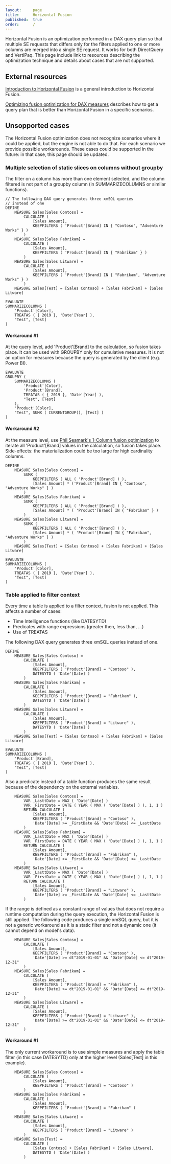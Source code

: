 ```yaml
---
layout:     page
title:      Horizontal Fusion
published:  true
order:      /
---
```


Horizontal Fusion is an optimization performed in a DAX query plan so that multiple SE requests that differs only for the filters applied to one or more columns are merged into a single SE request. It works for both DirectQuery and VertiPaq. This page include link to resources describing the optimization technique and details about cases that are not supported.

## External resources
[Introduction to Horizontal Fusion](https://www.sqlbi.com/articles/introducing-horizontal-fusion-in-dax/) is a general introduction to Horizontal Fusion.

[Optimizing fusion optimization for DAX measures](https://www.sqlbi.com/articles/optimizing-fusion-optimization-for-dax-measures/) describes how to get a query plan that is better than Horizontal Fusion in a specific scenarios.

## Unsopported cases
The Horizontal Fusion optimization does not recognize scenarios where it could be applied, but the engine is not able to do that. For each scenario we provide possible workarounds. These cases could be supported in the future: in that case, this page should be updated.

### Multiple selection of static slices on columns without groupby
The filter on a column has more than one element selected, and the column filtered is not part of a groupby column (in SUMMARIZECOLUMNS or similar functions).

```
// The following DAX query generates three xmSQL queries 
// instead of one
DEFINE
    MEASURE Sales[Sales Contoso] =
        CALCULATE (
            [Sales Amount],
            KEEPFILTERS ( 'Product'[Brand] IN { "Contoso", "Adventure Works" } )
        )
    MEASURE Sales[Sales Fabrikam] =
        CALCULATE (
            [Sales Amount],
            KEEPFILTERS ( 'Product'[Brand] IN { "Fabrikam" } )
        )
    MEASURE Sales[Sales Litware] =
        CALCULATE (
            [Sales Amount],
            KEEPFILTERS ( 'Product'[Brand] IN { "Fabrikam", "Adventure Works" } )
        )
    MEASURE Sales[Test] = [Sales Contoso] + [Sales Fabrikam] + [Sales Litware]
    
EVALUATE
SUMMARIZECOLUMNS (
    'Product'[Color],
    TREATAS ( { 2019 }, 'Date'[Year] ),
    "Test", [Test]
)
```

#### Workaround #1
At the query level, add 'Product'[Brand] to the calculation, so fusion takes place. It can be used with GROUPBY only for cumulative measures. It is not an option for measures because the query is generated by the client (e.g. Power BI).
```
EVALUATE
GROUPBY ( 
    SUMMARIZECOLUMNS (
        'Product'[Color],
        'Product'[Brand],
        TREATAS ( { 2019 }, 'Date'[Year] ),
        "Test", [Test]
    ),
    'Product'[Color],
    "Test", SUMX ( CURRENTGROUP(), [Test] )
)
```

#### Workaround #2
At the measure level, use [Phil Seamark's 1-Column fusion optimization](https://dax.tips/2020/06/12/dax-1-column-fusion/) to iterate all 'Product'[Brand] values in the calculation, so fusion takes place. Side-effects: the materialization could be too large for high cardinality columns.
```
DEFINE
    MEASURE Sales[Sales Contoso] =
        SUMX (
            KEEPFILTERS ( ALL ( 'Product'[Brand] ) ),
            [Sales Amount] * ('Product'[Brand] IN { "Contoso", "Adventure Works" } )
        )
    MEASURE Sales[Sales Fabrikam] =
        SUMX (
            KEEPFILTERS ( ALL ( 'Product'[Brand] ) ),
            [Sales Amount] * ( 'Product'[Brand] IN { "Fabrikam" } )
        )
    MEASURE Sales[Sales Litware] =
        SUMX (
            KEEPFILTERS ( ALL ( 'Product'[Brand] ) ),
            [Sales Amount] * ( 'Product'[Brand] IN { "Fabrikam", "Adventure Works" } )
        )
    MEASURE Sales[Test] = [Sales Contoso] + [Sales Fabrikam] + [Sales Litware]
    
EVALUATE
SUMMARIZECOLUMNS (
    'Product'[Color],
    TREATAS ( { 2019 }, 'Date'[Year] ),
    "Test", [Test]
)
```

### Table applied to filter context
Every time a table is applied to a filter context, fusion is not applied. This affects a number of cases:
- Time Intelligence functions (like DATESYTD)
- Predicates with range expressions (greater then, less than, ...)
- Use of TREATAS

The following DAX query generates three xmSQL queries instead of one.
```
DEFINE
    MEASURE Sales[Sales Contoso] =
        CALCULATE (
            [Sales Amount],
            KEEPFILTERS ( 'Product'[Brand] = "Contoso" ),
            DATESYTD ( 'Date'[Date] )
        )
    MEASURE Sales[Sales Fabrikam] =
        CALCULATE (
            [Sales Amount],
            KEEPFILTERS ( 'Product'[Brand] = "Fabrikam" ),
            DATESYTD ( 'Date'[Date] )
        )
    MEASURE Sales[Sales Litware] =
        CALCULATE (
            [Sales Amount],
            KEEPFILTERS ( 'Product'[Brand] = "Litware" ),
            DATESYTD ( 'Date'[Date] )
        )
    MEASURE Sales[Test] = [Sales Contoso] + [Sales Fabrikam] + [Sales Litware]

EVALUATE
SUMMARIZECOLUMNS (
    'Product'[Brand],
    TREATAS ( { 2019 }, 'Date'[Year] ),
    "Test", [Test]
)
```

Also a predicate instead of a table function produces the same result because of the dependency on the external variables.
```
    MEASURE Sales[Sales Contoso] =
        VAR _LasttDate = MAX ( 'Date'[Date] )
        VAR _FirstDate = DATE ( YEAR ( MAX ( 'Date'[Date] ) ), 1, 1 )
        RETURN CALCULATE (
            [Sales Amount],
            KEEPFILTERS ( 'Product'[Brand] = "Contoso" ),
            'Date'[Date] >= _FirstDate && 'Date'[Date] <= _LasttDate
        )
    MEASURE Sales[Sales Fabrikam] =
        VAR _LasttDate = MAX ( 'Date'[Date] )
        VAR _FirstDate = DATE ( YEAR ( MAX ( 'Date'[Date] ) ), 1, 1 )
        RETURN CALCULATE (
            [Sales Amount],
            KEEPFILTERS ( 'Product'[Brand] = "Fabrikam" ),
            'Date'[Date] >= _FirstDate && 'Date'[Date] <= _LasttDate
        )
    MEASURE Sales[Sales Litware] =
        VAR _LasttDate = MAX ( 'Date'[Date] )
        VAR _FirstDate = DATE ( YEAR ( MAX ( 'Date'[Date] ) ), 1, 1 )
        RETURN CALCULATE (
            [Sales Amount],
            KEEPFILTERS ( 'Product'[Brand] = "Litware" ),
            'Date'[Date] >= _FirstDate && 'Date'[Date] <= _LasttDate
        )
```

If the range is defined as a constant range of values that does not require a runtime computation during the query execution, the Horizontal Fusion is still applied. The following code produces a single xmSQL query, but it is not a generic workaround as it is a static filter and not a dynamic one (it cannot depend on model's data).
```
    MEASURE Sales[Sales Contoso] =
        CALCULATE (
            [Sales Amount],
            KEEPFILTERS ( 'Product'[Brand] = "Contoso" ),
            'Date'[Date] >= dt"2019-01-01" && 'Date'[Date] <= dt"2019-12-31"
        )
    MEASURE Sales[Sales Fabrikam] =
        CALCULATE (
            [Sales Amount],
            KEEPFILTERS ( 'Product'[Brand] = "Fabrikam" ),
            'Date'[Date] >= dt"2019-01-01" && 'Date'[Date] <= dt"2019-12-31"
        )
    MEASURE Sales[Sales Litware] =
        CALCULATE (
            [Sales Amount],
            KEEPFILTERS ( 'Product'[Brand] = "Litware" ),
            'Date'[Date] >= dt"2019-01-01" && 'Date'[Date] <= dt"2019-12-31"
        )
```

#### Workaround #1
The only current workaround is to use simple measures and apply the table filter (in this case DATESYTD) only at the higher level (Sales[Test] in this example).
```
    MEASURE Sales[Sales Contoso] =
        CALCULATE (
            [Sales Amount],
            KEEPFILTERS ( 'Product'[Brand] = "Contoso" )
        )
    MEASURE Sales[Sales Fabrikam] =
        CALCULATE (
            [Sales Amount],
            KEEPFILTERS ( 'Product'[Brand] = "Fabrikam" )
        )
    MEASURE Sales[Sales Litware] =
        CALCULATE (
            [Sales Amount],
            KEEPFILTERS ( 'Product'[Brand] = "Litware" )
        )
    MEASURE Sales[Test] = 
        CALCULATE (
            [Sales Contoso] + [Sales Fabrikam] + [Sales Litware],
            DATESYTD ( 'Date'[Date] )
   	    )
```